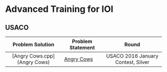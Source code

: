 # Advanced Training for IOI
## USACO

| Problem Solution                                          | Problem Statement                              | Round               
|:---------------------------------------------------------:|------------------------------------------------|:-------------------:|
| [Angry Cows.cpp] (Angry Cows) | [Angry Cows](http://usaco.org/index.php?page=viewproblem2&cpid=594) | USACO 2016 January Contest, Silver | 2021 |
